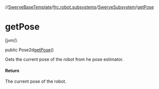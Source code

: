 //[SwerveBaseTemplate](../../../index.md)/[frc.robot.subsystems](../index.md)/[SwerveSubsystem](index.md)/[getPose](get-pose.md)

# getPose

[jvm]\

public Pose2d[getPose](get-pose.md)()

Gets the current pose of the robot from he pose estimator.

#### Return

The current pose of the robot.
